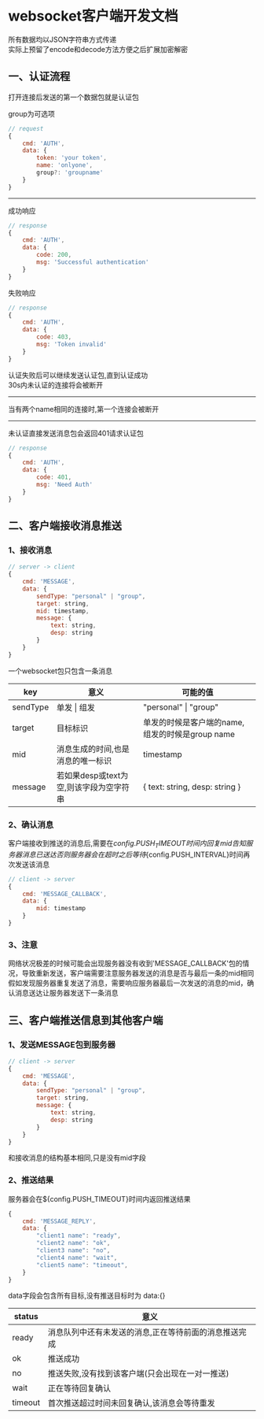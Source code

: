 # websocket客户端开发文档

所有数据均以JSON字符串方式传递  
实际上预留了encode和decode方法方便之后扩展加密解密

## 一、认证流程

打开连接后发送的第一个数据包就是认证包

group为可选项

```javascript
// request
{
    cmd: 'AUTH',
    data: {
        token: 'your token',
        name: 'onlyone',
        group?: 'groupname'
    }
}
```
---

成功响应

```javascript
// response
{
    cmd: 'AUTH',
    data: {
        code: 200,
        msg: 'Successful authentication'
    }
}
```

失败响应

```javascript
// response
{
    cmd: 'AUTH',
    data: {
        code: 403,
        msg: 'Token invalid'
    }
}
```

认证失败后可以继续发送认证包,直到认证成功  
30s内未认证的连接将会被断开

---

当有两个name相同的连接时,第一个连接会被断开

---

未认证直接发送消息包会返回401请求认证包

```javascript
// response
{
    cmd: 'AUTH',
    data: {
        code: 401,
        msg: 'Need Auth'
    }
}
```

## 二、客户端接收消息推送

### 1、接收消息

```javascript
// server -> client
{
    cmd: 'MESSAGE',
    data: {
        sendType: "personal" | "group",
        target: string,
        mid: timestamp,
        message: {
            text: string,
            desp: string
        }
    }
}
```

一个websocket包只包含一条消息  

|key | 意义 | 可能的值|
|------|---|---|
|sendType | 单发 \| 组发 | "personal" \| "group"|
|target | 目标标识 | 单发的时候是客户端的name,组发的时候是group name|
|mid | 消息生成的时间,也是消息的唯一标识 | timestamp|
|message | 若如果desp或text为空,则该字段为空字符串 | { text: string, desp: string }|

### 2、确认消息

客户端接收到推送的消息后,需要在${config.PUSH_TIMEOUT}时间内回复mid告知服务器消息已送达  
否则服务器会在超时之后等待${config.PUSH_INTERVAL}时间再次发送该消息

```javascript
// client -> server
{
    cmd: 'MESSAGE_CALLBACK',
    data: {
        mid: timestamp
    }
}
```

### 3、注意

网络状况极差的时候可能会出现服务器没有收到'MESSAGE_CALLBACK'包的情况，导致重新发送，客户端需要注意服务器发送的消息是否与最后一条的mid相同  
假如发现服务器重复发送了消息，需要响应服务器最后一次发送的消息的mid，确认消息送达让服务器发送下一条消息

## 三、客户端推送信息到其他客户端

### 1、发送MESSAGE包到服务器

```javascript
// client -> server
{
    cmd: 'MESSAGE',
    data: {
        sendType: "personal" | "group",
        target: string,
        message: {
            text: string,
            desp: string
        }
    }
}
```

和接收消息的结构基本相同,只是没有mid字段

### 2、推送结果

服务器会在${config.PUSH_TIMEOUT}时间内返回推送结果

```javascript
{
    cmd: 'MESSAGE_REPLY',
    data: {
        "client1 name": "ready",
        "client2 name": "ok",
        "client3 name": "no",
        "client4 name": "wait",
        "client5 name": "timeout",
    }
}
```

data字段会包含所有目标,没有推送目标时为 data:{}

|status | 意义|
|------|---|
|ready | 消息队列中还有未发送的消息,正在等待前面的消息推送完成|
|ok | 推送成功|
|no | 推送失败,没有找到该客户端(只会出现在一对一推送)|
|wait | 正在等待回复确认|
|timeout | 首次推送超过时间未回复确认,该消息会等待重发|